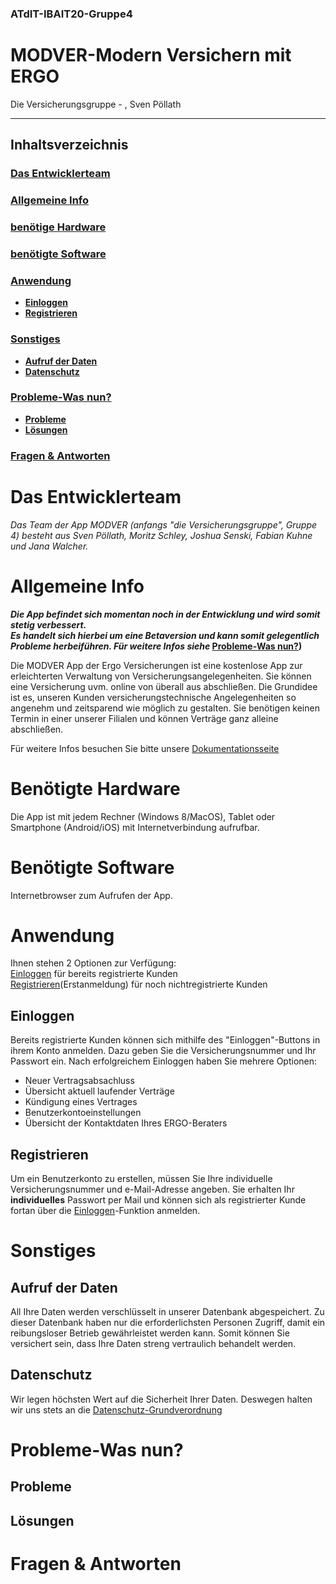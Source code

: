 ### ATdIT-IBAIT20-Gruppe4
# MODVER-Modern Versichern mit ERGO
Die  Versicherungsgruppe - , Sven Pöllath
***
## Inhaltsverzeichnis
### [Das Entwicklerteam](#das-entwicklerteam)
### [Allgemeine Info](#allgemeine-info)  
### [benötige Hardware](#benötigte-hardware)  
### [benötigte Software](#benötigte-software)  
### [Anwendung](#anwendung)  
* **[Einloggen](#einloggen)**   
* **[Registrieren](#registrieren)**  

### [Sonstiges](#sonstiges)    
* **[Aufruf der Daten](#aufruf-der-daten)**    
* **[Datenschutz](#datenschutz)**    
 
### [Probleme-Was nun?](#probleme-was-nun?)  
* **[Probleme](#probleme)**    
* **[Lösungen](#lösungen)**  
 
### [Fragen & Antworten](#f&a)  




<a name="das-entwicklerteam"/> 

# Das Entwicklerteam
_Das Team der App MODVER (anfangs "die Versicherungsgruppe", Gruppe 4) besteht aus Sven Pöllath, Moritz Schley, Joshua Senski, Fabian Kuhne und Jana Walcher._   



<a name="allgemeine-info"/> 

# Allgemeine Info  

**_Die App befindet sich momentan noch in der Entwicklung und wird somit stetig verbessert.  
Es handelt sich hierbei um eine Betaversion und kann somit gelegentlich Probleme herbeiführen. 
Für weitere Infos siehe_ [Probleme-Was nun?](#probleme-was-nun?))**

Die MODVER App der Ergo Versicherungen ist eine kostenlose App zur erleichterten Verwaltung von Versicherungsangelegenheiten. Sie können eine Versicherung uvm. online von überall aus abschließen. Die Grundidee ist es, unseren Kunden versicherungstechnische Angelegenheiten so angenehm und zeitsparend wie möglich zu gestalten. Sie benötigen keinen Termin in einer unserer Filialen und können Verträge ganz alleine abschließen.



Für weitere Infos besuchen Sie bitte unsere [Dokumentationsseite](https://github.com/SvenPoellath/ATdIT-IBAIT20-Gruppe4/tree/main/Documentation)


<a name="benötigte-hardware"/> 

# Benötigte Hardware  

Die App ist mit jedem Rechner (Windows 8/MacOS), Tablet oder Smartphone (Android/iOS) mit Internetverbindung aufrufbar.


<a name="benötigte-software"/>   

# Benötigte Software  

Internetbrowser zum Aufrufen der App.

<a name="anwendung"/> 

# Anwendung  

Ihnen stehen 2 Optionen zur Verfügung:   
[Einloggen](#einloggen) für bereits registrierte Kunden  
[Registrieren](#registrieren)(Erstanmeldung) für noch nichtregistrierte Kunden  

<a name="einloggen"/> 

## Einloggen  

Bereits registrierte Kunden können sich mithilfe des "Einloggen"-Buttons in ihrem Konto anmelden. Dazu geben Sie die Versicherungsnummer und Ihr Passwort ein. Nach erfolgreichem Einloggen haben Sie mehrere Optionen:

- Neuer Vertragsabsachluss
- Übersicht aktuell laufender Verträge
- Kündigung eines Vertrages
- Benutzerkontoeinstellungen
- Übersicht der Kontaktdaten Ihres ERGO-Beraters 

<a name="registrieren"/> 

## Registrieren   

Um ein Benutzerkonto zu erstellen, müssen Sie Ihre individuelle Versicherungsnummer und e-Mail-Adresse angeben. Sie erhalten Ihr **individuelles** Passwort per Mail und können sich als registrierter Kunde fortan über die [Einloggen](#einloggen)-Funktion anmelden.


<a name="sonstiges"/>   

# Sonstiges   


<a name="aufruf-der-daten"/> 

 ## Aufruf der Daten

All Ihre Daten werden verschlüsselt in unserer Datenbank abgespeichert. Zu dieser Datenbank haben nur die erforderlichsten Personen Zugriff, damit ein reibungsloser Betrieb gewährleistet werden kann. Somit können Sie versichert sein, dass Ihre Daten streng vertraulich behandelt werden.

<a name="datenschutz"/>   

 ## Datenschutz

Wir legen höchsten Wert auf die Sicherheit Ihrer Daten. Deswegen halten wir uns stets an die [Datenschutz-Grundverordnung](https://dsgvo-gesetz.de/)

<a name="probleme-was-nun?"/>  

# Probleme-Was nun?

<a name="probleme"/> 

 ## Probleme

<a name="lösungen"/> 

 ## Lösungen

<a name="f&a"/> 

# Fragen & Antworten
